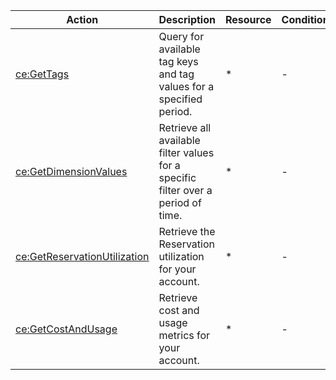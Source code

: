 | Action | Description | Resource | Condition |
| --- | --- | --- | --- |
| [ce:GetTags](https://docs.aws.amazon.com/aws-cost-management/latest/APIReference/API_GetTags.html) | Query for available tag keys and tag values for a specified period. | * | - |
| [ce:GetDimensionValues](https://docs.aws.amazon.com/aws-cost-management/latest/APIReference/API_GetDimensionValues.html) | Retrieve all available filter values for a specific filter over a period of time. | * | - |
| [ce:GetReservationUtilization](https://docs.aws.amazon.com/aws-cost-management/latest/APIReference/API_GetReservationUtilization.html) |  Retrieve the Reservation utilization for your account. | * | - |
| [ce:GetCostAndUsage](https://docs.aws.amazon.com/aws-cost-management/latest/APIReference/API_GetCostAndUsage.html) | Retrieve cost and usage metrics for your account. | * | - |
